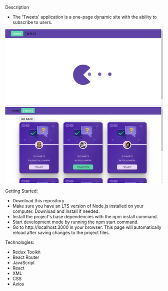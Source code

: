 Description
- The 'Tweets' application is a one-page dynamic site with the ability to subscribe to users.

![Image alt](https://github.com/Yevhenii770/test-tweets/blob/main/home.jpg)
![Image alt](https://github.com/Yevhenii770/test-tweets/blob/main/tweets.jpg)

Getting Started:
- Download this repository
- Make sure you have an LTS version of Node.js installed on your computer. Download and install if needed.
- Install the project's base dependencies with the npm install command.
- Start development mode by running the npm start command.
- Go to http://localhost:3000 in your browser. This page will automatically reload after saving changes to the project files.

Technologies:
- Redux Toolkit
- React Router
- JavaScript
- React
- XML
- CSS
- Axios




